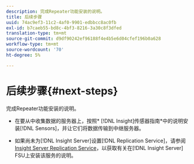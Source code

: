 ```yaml
---
description: 完成Repeater功能安装的说明。
title: 后续步骤
uuid: 74ac9ef3-11c2-4af0-9901-edbbcc8ac0fb
exl-id: b7caeb55-bd8c-4bf3-8216-3a30c8f3dfed
translation-type: tm+mt
source-git-commit: d9df90242ef96188f4e4b5e6d04cfef196b0a628
workflow-type: tm+mt
source-wordcount: '70'
ht-degree: 5%

---
```


# 后续步骤{#next-steps}

完成Repeater功能安装的说明。

* 在要从中收集数据的服务器上，按照* [!DNL Insight]传感器指南*中的说明安装[!DNL Sensors]，并让它们将数据传输到中继服务器。

* 如果尚未为[!DNL Insight Server]设置[!DNL Replication Service]，请参阅[ Insight Server Replication Service](../../../../home/c-inst-svr/c-ins-svr-rep-svc/c-ins-svr-rep-svc.md#concept-926e654e80d943a0b6ac44a82a510d92)，以获取有关在[!DNL Insight Server] FSU上安装该服务的说明。
